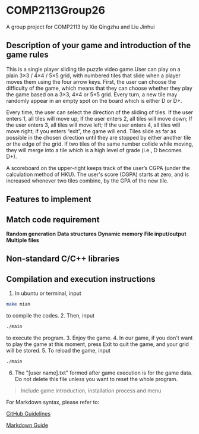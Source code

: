 # COMP2113Group26

A group project for COMP2113 by Xie Qingzhu and Liu Jinhui

## Description of your game and introduction of the game rules

This is a single player sliding tile puzzle video game.User can play on a plain 3×3 / 4×4 / 5×5 grid, with numbered tiles that slide when a player moves them using the four arrow keys. First, the user can choose the difficulty of the game, which means that they can choose whether they play the game based on a 3×3, 4×4 or 5×5 grid. Every turn, a new tile may randomly appear in an empty spot on the board which is either D or D+.

Every time, the user can select the direction of the sliding of tiles. If the user enters 1, all tiles will move up; If the user enters 2, all tiles will move down; If the user enters 3, all tiles will move left; If the user enters 4, all tiles will move right; if you enters “exit”, the game will end. Tiles slide as far as possible in the chosen direction until they are stopped by either another tile or the edge of the grid. If two tiles of the same number collide while moving, they will merge into a tile which is a high level of grade (i.e., D becomes D+). 

A scoreboard on the upper-right keeps track of the user’s CGPA (under the calculation method of HKU). The user's score (CGPA) starts at zero, and is increased whenever two tiles combine, by the GPA of the new tile. 

## Features to implement

## Match code requirement

**Random generation** 
**Data structures** 
**Dynamic memory** 
**File input/output** 
**Multiple files** 

## Non-standard C/C++ libraries

## Compilation and execution instructions
1. In ubuntu or terminal, input
```bash
make mian
```
to compile the codes.
2. Then, input 
```bash
./main
```
to execute the program.
3. Enjoy the game.
4. In our game, if you don't want to play the game at this moment, press Exit to quit the game, and your grid will be stored. 
5. To reload the game, input
```bash
./main
```
6. The "[user name].txt" formed after game execution is for the game data. Do not delete this file unless you want to reset the whole program.




> Include game introduction, installation process and menu

For Markdown syntax, please refer to:

[GitHub Guidelines](https://docs.github.com/en/get-started/writing-on-github/getting-started-with-writing-and-formatting-on-github/basic-writing-and-formatting-syntax)

[Markdown Guide](https://www.markdownguide.org/)
